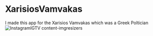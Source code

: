 # XarisiosVamvakas
 I made this app for the Xarisios Vamvakas which was a Greek Poltician
![InstagramIGTV content-imgresizers](https://github.com/user-attachments/assets/9418e016-0a9f-4c01-b107-914f497f96f3)
